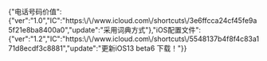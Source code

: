 
<html>
<head>
<meta charset="utf-8">
<style>

h1 { display:none; }

</style>
</head>

<body>
<p>{"电话号码价值":{"ver":"1.0","IC":"https:\/\/www.icloud.com\/shortcuts\/3e6ffcca24cf45fe9a5f21e8ba8400a0","update":"采用词典方式"},"iOS配置文件":{"ver":"1.2","IC":"https:\/\/www.icloud.com\/shortcuts\/5548137b4f8f4c83a171d8ecdf3c8881","update":"更新iOS13 beta6 下载！"}}</p>
</body>
</html>

